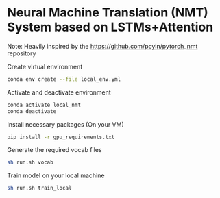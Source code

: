 # Neural Machine Translation (NMT) System based on LSTMs+Attention
Note: Heavily inspired by the https://github.com/pcyin/pytorch_nmt repository

Create virtual environment
```bash
conda env create --file local_env.yml
```

Activate and deactivate environment
```bash
conda activate local_nmt
conda deactivate
```

Install necessary packages (On your VM)
```bash
pip install -r gpu_requirements.txt
```

Generate the required vocab files
```bash
sh run.sh vocab
```

Train model on your local machine
```bash
sh run.sh train_local
```



